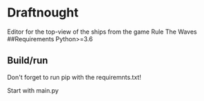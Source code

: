# Draftnought
Editor for the top-view of the ships from the game Rule The Waves
##Requirements
Python>=3.6

## Build/run
Don't forget to run pip with the requiremnts.txt!

Start with main.py